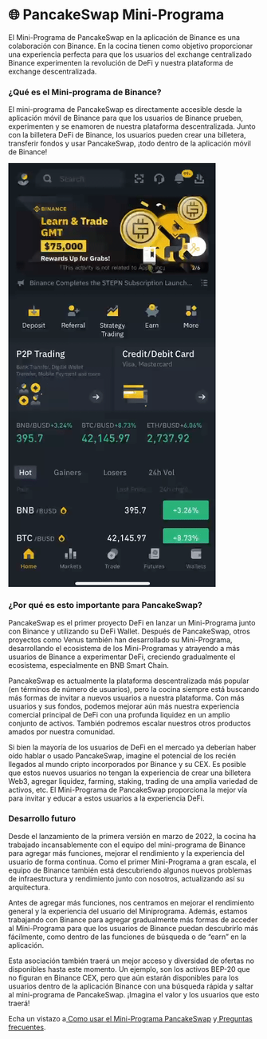 # 🌐 PancakeSwap Mini-Programa

El Mini-Programa de PancakeSwap en la aplicación de Binance es una colaboración con Binance. En la cocina tienen como objetivo proporcionar una experiencia perfecta para que los usuarios del exchange centralizado Binance experimenten la revolución de DeFi y nuestra plataforma de exchange descentralizada.

### ¿Qué es el Mini-programa de Binance? <a href="#_1nb7vyqhq15g" id="_1nb7vyqhq15g"></a>

El mini-programa de PancakeSwap es directamente accesible desde la aplicación móvil de Binance para que los usuarios de Binance prueben, experimenten y se enamoren de nuestra plataforma descentralizada. Junto con la billetera DeFi de Binance, los usuarios pueden crear una billetera, transferir fondos y usar PancakeSwap, ¡todo dentro de la aplicación móvil de Binance!

![](<../../.gitbook/assets/0 (5)>)

### ¿Por qué es esto importante para PancakeSwap? <a href="#_erb8dhog3zn0" id="_erb8dhog3zn0"></a>

PancakeSwap es el primer proyecto DeFi en lanzar un Mini-Programa junto con Binance y utilizando su DeFi Wallet. Después de PancakeSwap, otros proyectos como Venus también han desarrollado su Mini-Programa, desarrollando el ecosistema de los Mini-Programas y atrayendo a más usuarios de Binance a experimentar DeFi, creciendo gradualmente el ecosistema, especialmente en BNB Smart Chain.

PancakeSwap es actualmente la plataforma descentralizada más popular (en términos de número de usuarios), pero la cocina siempre está buscando más formas de invitar a nuevos usuarios a nuestra plataforma. Con más usuarios y sus fondos, podemos mejorar aún más nuestra experiencia comercial principal de DeFi con una profunda liquidez en un amplio conjunto de activos. También podremos escalar nuestros otros productos amados por nuestra comunidad.

Si bien la mayoría de los usuarios de DeFi en el mercado ya deberían haber oído hablar o usado PancakeSwap, imagine el potencial de los recién llegados al mundo cripto incorporados por Binance y su CEX. Es posible que estos nuevos usuarios no tengan la experiencia de crear una billetera Web3, agregar liquidez, farming, staking, trading de una amplia variedad de activos, etc. El Mini-Programa de PancakeSwap proporciona la mejor vía para invitar y educar a estos usuarios a la experiencia DeFi.

### Desarrollo futuro <a href="#_vmdred55g2ou" id="_vmdred55g2ou"></a>

Desde el lanzamiento de la primera versión en marzo de 2022, la cocina ha trabajado incansablemente con el equipo del mini-programa de Binance para agregar más funciones, mejorar el rendimiento y la experiencia del usuario de forma continua. Como el primer Mini-Programa a gran escala, el equipo de Binance también está descubriendo algunos nuevos problemas de infraestructura y rendimiento junto con nosotros, actualizando así su arquitectura.

Antes de agregar más funciones, nos centramos en mejorar el rendimiento general y la experiencia del usuario del Miniprograma. Además, estamos trabajando con Binance para agregar gradualmente más formas de acceder al Mini-Programa para que los usuarios de Binance puedan descubrirlo más fácilmente, como dentro de las funciones de búsqueda o de “earn” en la aplicación.

Esta asociación también traerá un mejor acceso y diversidad de ofertas no disponibles hasta este momento. Un ejemplo, son los activos BEP-20 que no figuran en Binance CEX, pero que aún estarán disponibles para los usuarios dentro de la aplicación Binance con una búsqueda rápida y saltar al mini-programa de PancakeSwap. ¡Imagina el valor y los usuarios que esto traerá!

Echa un vistazo a[ Como usar el Mini-Programa PancakeSwap](https://docs.pancakeswap.finance/products/pancakeswap-mini-program/how-to-use-pancakeswap-mini-program) y[ Preguntas frecuentes](https://docs.pancakeswap.finance/products/pancakeswap-mini-program/mini-program-faq).
